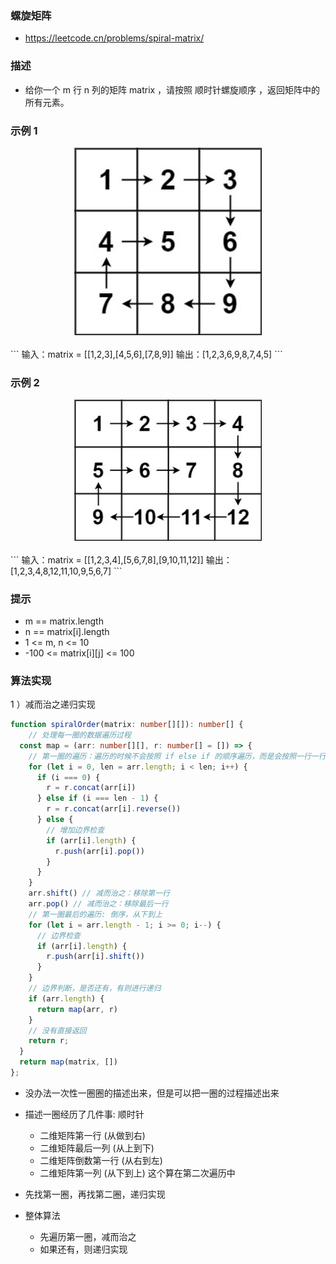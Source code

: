 ### 螺旋矩阵

- https://leetcode.cn/problems/spiral-matrix/

### 描述

- 给你一个 m 行 n 列的矩阵 matrix ，请按照 顺时针螺旋顺序 ，返回矩阵中的所有元素。

### 示例 1

<div align="center">
    <img width="300" src="./screenshot/195.png">
    <br />
</div>
<br />
```
输入：matrix = [[1,2,3],[4,5,6],[7,8,9]]
输出：[1,2,3,6,9,8,7,4,5]
```

### 示例 2

<div align="center">
    <img width="300" src="./screenshot/196.png">
    <br />
</div>
<br />
```
输入：matrix = [[1,2,3,4],[5,6,7,8],[9,10,11,12]]
输出：[1,2,3,4,8,12,11,10,9,5,6,7]
```

### 提示

- m == matrix.length
- n == matrix[i].length
- 1 <= m, n <= 10
- -100 <= matrix[i][j] <= 100

### 算法实现

1 ）减而治之递归实现

```ts
function spiralOrder(matrix: number[][]): number[] {
    // 处理每一圈的数据遍历过程
  const map = (arr: number[][], r: number[] = []) => {
    // 第一圈的遍历：遍历的时候不会按照 if else if 的顺序遍历，而是会按照一行一行的遍历，所以最终顺序不用担心
    for (let i = 0, len = arr.length; i < len; i++) {
      if (i === 0) {
        r = r.concat(arr[i])
      } else if (i === len - 1) {
        r = r.concat(arr[i].reverse())
      } else {
        // 增加边界检查
        if (arr[i].length) {
          r.push(arr[i].pop())
        }
      }
    }
    arr.shift() // 减而治之：移除第一行
    arr.pop() // 减而治之：移除最后一行
    // 第一圈最后的遍历: 倒序，从下到上
    for (let i = arr.length - 1; i >= 0; i--) {
      // 边界检查
      if (arr[i].length) {
        r.push(arr[i].shift())
      }
    }
    // 边界判断，是否还有，有则进行递归
    if (arr.length) {
      return map(arr, r)
    }
    // 没有直接返回
    return r;
  }
  return map(matrix, [])
};
```

- 没办法一次性一圈圈的描述出来，但是可以把一圈的过程描述出来
- 描述一圈经历了几件事: 顺时针
  * 二维矩阵第一行 (从做到右)
  * 二维矩阵最后一列 (从上到下)
  * 二维矩阵倒数第一行 (从右到左)
  * 二维矩阵第一列 (从下到上) 这个算在第二次遍历中

- 先找第一圈，再找第二圈，递归实现
- 整体算法
  * 先遍历第一圈，减而治之
  * 如果还有，则递归实现